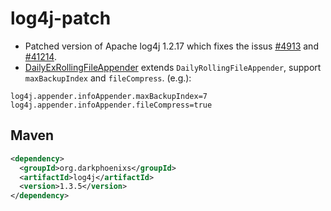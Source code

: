# log4j-patch

* Patched version of Apache log4j 1.2.17 which fixes the issus [#4913](https://bz.apache.org/bugzilla/show_bug.cgi?id=4913) and [#41214](https://bz.apache.org/bugzilla/show_bug.cgi?id=41214).
* [DailyExRollingFileAppender](https://github.com/DarkPhoenixs/log4j-patch/blob/master/src/main/java/org/apache/log4j/DailyExRollingFileAppender.java) extends `DailyRollingFileAppender`, support `maxBackupIndex` and `fileCompress`. (e.g.):

```properties
log4j.appender.infoAppender.maxBackupIndex=7
log4j.appender.infoAppender.fileCompress=true
```

## Maven

```xml
<dependency>
  <groupId>org.darkphoenixs</groupId>
  <artifactId>log4j</artifactId>
  <version>1.3.5</version>
</dependency>
```
